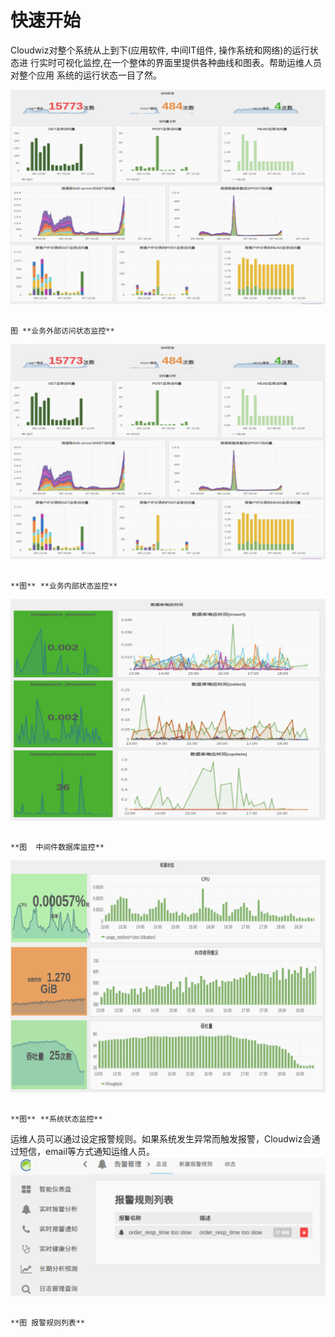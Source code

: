 # 快速开始

Cloudwiz对整个系统从上到下\(应用软件, 中间IT组件, 操作系统和网络\)的运行状态进 行实时可视化监控,在一个整体的界面里提供各种曲线和图表。帮助运维人员对整个应用 系统的运行状态一目了然。

![](images/i_2_1.png)     

                                                                                      图 **业务外部访问状态监控**



![](images/i_2_2.png)     

                                                                                           **图** **业务内部状态监控**

![](images/i_2_3.png)                                                                                          

                                                                                        **图  中间件数据库监控**

![](images/i_2_4.png)

                                                                                                **图** **系统状态监控**



运维人员可以通过设定报警规则。如果系统发生异常而触发报警，Cloudwiz会通过短信，email等方式通知运维人员。![](images/i_2_5.png)     

                                                                                                 **图 报警规则列表**


